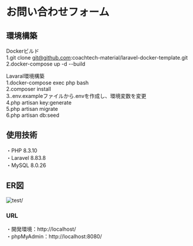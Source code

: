 # お問い合わせフォーム
## 環境構築
Dockerビルド  
1.git clone git@github.com:coachtech-material/laravel-docker-template.git  
2.docker-compose up -d --build  

Lavaral環境構築  
1.docker-compose exec php bash  
2.composer install  
3..env.exampleファイルから.envを作成し、環境変数を変更  
4.php artisan key:generate  
5.php artisan migrate  
6.php artisan db:seed  

## 使用技術
・PHP 8.3.10  
・Laravel 8.83.8  
・MySQL 8.0.26  

## ER図  
![test](https://github.com/user-attachments/assets/1eacf781-c059-405d-9af7-8340fa2007f0)/  

### URL
・開発環境：http://localhost/  
・phpMyAdmin：http://localhost:8080/  
